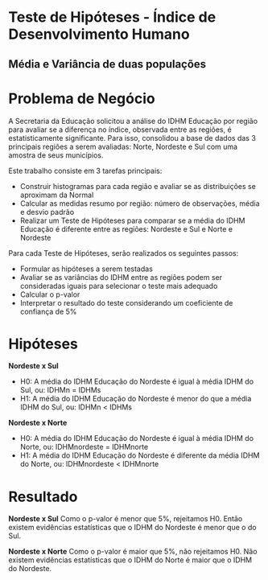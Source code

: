 # Teste de Hipóteses - Índice de Desenvolvimento Humano
## Média e Variância de duas populações

# Problema de Negócio
A Secretaria da Educação solicitou a análise do IDHM Educação por região para avaliar se a diferença no índice, observada entre as regiões, é estatisticamente significante. Para isso, consolidou a base de dados das 3 principais regiões a serem avaliadas: Norte, Nordeste e Sul com uma amostra de seus municípios.

Este trabalho consiste em 3 tarefas principais:
- Construir histogramas para cada região e avaliar se as distribuições se aproximam da Normal
- Calcular as medidas resumo por região: número de observações, média e desvio padrão
- Realizar um Teste de Hipóteses para comparar se a média do IDHM Educação é diferente entre as regiões: Nordeste e Sul e Norte e Nordeste

Para cada Teste de Hipóteses, serão realizados os seguintes passos:
- Formular as hipóteses a serem testadas
- Avaliar se as variâncias do IDHM entre as regiões podem ser consideradas iguais para selecionar o teste mais adequado
- Calcular o p-valor
- Interpretar o resultado do teste considerando um coeficiente de confiança de 5%

# Hipóteses
**Nordeste x Sul**
- H0: A média do IDHM Educação do Nordeste é igual à média IDHM do Sul, ou: IDHMn = IDHMs
- H1: A média do IDHM Educação do Nordeste é menor do que a média IDHM do Sul, ou: IDHMn < IDHMs
  
**Nordeste x Norte**
- H0: A média do IDHM Educação do Nordeste é igual à média IDHM do Norte, ou: IDHMnordeste = IDHMnorte
- H1: A média do IDHM Educação do Nordeste é diferente da média IDHM do Norte, ou: IDHMnordeste < IDHMnorte

# Resultado
**Nordeste x Sul**
Como o p-valor é menor que 5%, rejeitamos H0. Então existem evidências estatísticas que o IDHM do Nordeste é menor que o do Sul.

**Nordeste x Norte**
Como o p-valor é maior que 5%, não rejeitamos H0. Não existem evidências estatísticas que o IDHM do Norte é maior que o IDHM do Nordeste.
